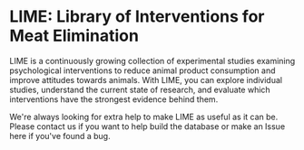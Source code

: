 # LIME: Library of Interventions for Meat Elimination

LIME is a continuously growing collection of experimental studies examining psychological interventions to reduce animal product consumption and improve attitudes towards animals. With LIME, you can explore individual studies, understand the current state of research, and evaluate which interventions have the strongest evidence behind them.

We're always looking for extra help to make LIME as useful as it can be. Please contact us if you want to help build the database or make an Issue here if you've found a bug.
